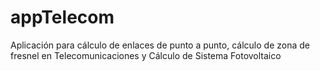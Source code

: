 # appTelecom
Aplicación para cálculo de enlaces de punto a punto, cálculo de zona de fresnel en Telecomunicaciones y Cálculo de Sistema Fotovoltaico
